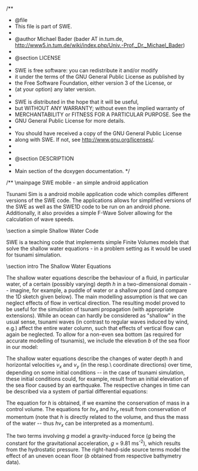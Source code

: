 /**
 * @file
 * This file is part of SWE.
 *
 * @author Michael Bader (bader AT in.tum.de, http://www5.in.tum.de/wiki/index.php/Univ.-Prof._Dr._Michael_Bader)
 *
 * @section LICENSE
 *
 * SWE is free software: you can redistribute it and/or modify
 * it under the terms of the GNU General Public License as published by
 * the Free Software Foundation, either version 3 of the License, or
 * (at your option) any later version.
 *
 * SWE is distributed in the hope that it will be useful,
 * but WITHOUT ANY WARRANTY; without even the implied warranty of
 * MERCHANTABILITY or FITNESS FOR A PARTICULAR PURPOSE.  See the
 * GNU General Public License for more details.
 *
 * You should have received a copy of the GNU General Public License
 * along with SWE.  If not, see <http://www.gnu.org/licenses/>.
 *
 *
 * @section DESCRIPTION
 *
 * Main section of the doxygen documentation.
 */

/** \mainpage SWE mobile - an simple android application 

Tsunami Sim is a android mobile application code which compiles different versions of 
the SWE code. The applications allows for simplified versions of the SWE as well as 
the SWE1D code to be run on an android phone. Additionally, it also provides a simple
F-Wave Solver allowing for the calculation of wave speeds.

\section a simple Shallow Water Code 

SWE is a teaching code that implements simple Finite Volumes models that solve 
the shallow water equations - in a problem setting as it would be used for 
tsunami simulation.  

\section intro The Shallow Water Equations

The shallow water equations describe the behaviour of a fluid, in particular water, 
of a certain (possibly varying) depth <i>h</i> 
in a two-dimensional domain -- imagine, for example, a puddle of water or a shallow pond
(and compare the 1D sketch given below).
The main modelling assumption is that we can neglect effects of flow in vertical 
direction.
The resulting model proved to be useful for the simulation of tsunami propagation
(with appropriate extensions). While an ocean can hardly be considered as 
"shallow" in the usual sense, tsunami waves (in contrast to regular waves induced 
by wind, e.g.) affect the entire water column, such that effects of vertical flow can 
again be neglected. To allow for a non-even sea bottom (as required for accurate 
modelling of tsunamis), we include the elevation <i>b</i> of the sea floor in our model:

The shallow water equations describe the changes of water depth <i>h</i> and 
horizontal velocities <i>v<sub>x</sub></i> and <i>v<sub>y</sub></i> (in the resp.\ coordinate directions) over time, 
depending on some initial conditions -- in the case of tsunami simulation, these initial 
conditions could, for example, result from an initial elevation of the sea floor caused 
by an earthquake. The respective changes in time can be described via a system of 
partial differential equations:

The equation for <i>h</i> is obtained, if we examine the conservation of mass in a control 
volume. The equations for <i>hv<sub>x</sub></i> and <i>hv<sub>y</sub></i> result from conservation of momentum 
(note that <i>h</i> is directly related to the volume, and thus the mass of the water 
-- thus <i>hv<sub>x</sub></i> can be interpreted as a momentum). 

The two terms involving <i>g</i> model a gravity-induced force 
(<i>g</i> being the constant for the gravitational acceleration, <i>g</i> = 9.81 ms<sup>-2</sup>),
which results from the hydrostatic pressure.
The right-hand-side source terms model the effect of an uneven ocean floor
(<i>b</i> obtained from respective bathymetry data).
